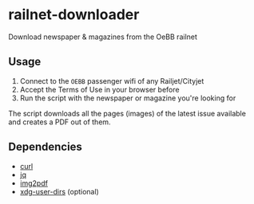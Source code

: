 # railnet-downloader

Download newspaper & magazines from the OeBB railnet

## Usage

1. Connect to the `OEBB` passenger wifi of any Railjet/Cityjet
2. Accept the Terms of Use in your browser before
3. Run the script with the newspaper or magazine you're looking for

The script downloads all the pages (images) of the latest issue available and creates a PDF out of them.

## Dependencies

- [curl](https://curl.haxx.se/)
- [jq](https://stedolan.github.io/jq/)
- [img2pdf](https://gitlab.mister-muffin.de/josch/img2pdf)
- [xdg-user-dirs](https://freedesktop.org/wiki/Software/xdg-user-dirs/) (optional)
